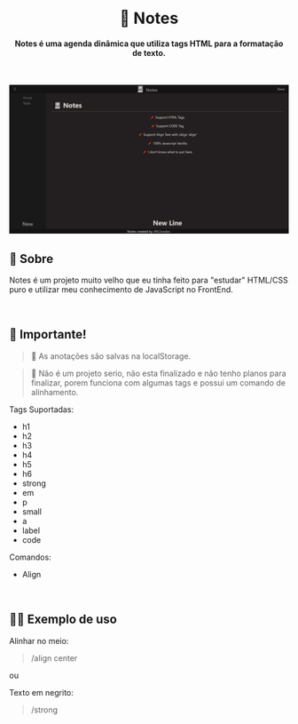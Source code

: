 <h1 align="center">
  <br>
  📓 Notes
  <br>
</h1>

<h4 align="center">Notes é uma agenda dinâmica que utiliza tags HTML para a formatação de texto.</h4>
</br>

![image](.github/image.png)

## 📝 Sobre

Notes é um projeto muito velho que eu tinha feito para "estudar" HTML/CSS puro e utilizar meu conhecimento de JavaScript no FrontEnd.

</br>

## 📝 Importante!

> 🚩 As anotações são salvas na localStorage.

> 🚩 Não é um projeto serio, não esta finalizado e não tenho planos para finalizar, porem funciona com algumas tags e possui um comando de alinhamento.

Tags Suportadas: 
- h1 
- h2
- h3
- h4
- h5
- h6
- strong
- em
- p
- small
- a
- label
- code

Comandos: 
- Align

</br>

## 👨‍🏫 Exemplo de uso

Alinhar no meio:
> /align center

ou

Texto em negrito:
> /strong